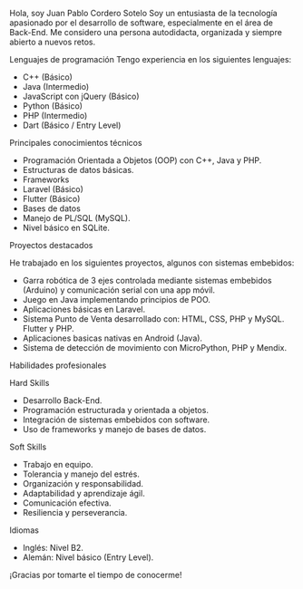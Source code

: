 Hola, soy Juan Pablo Cordero Sotelo 
Soy un entusiasta de la tecnología apasionado por el desarrollo de software, especialmente en el área de Back-End.
Me considero una persona autodidacta, organizada y siempre abierto a nuevos retos.

Lenguajes de programación
Tengo experiencia en los siguientes lenguajes:

- C++ (Básico)
- Java (Intermedio)
- JavaScript con jQuery (Básico)
- Python (Básico)
- PHP (Intermedio)
- Dart (Básico / Entry Level)

Principales conocimientos técnicos

- Programación Orientada a Objetos (OOP) con C++, Java y PHP.
- Estructuras de datos básicas.
- Frameworks
- Laravel (Básico)
- Flutter (Básico)
- Bases de datos
- Manejo de PL/SQL (MySQL).
- Nivel básico en SQLite.

Proyectos destacados

He trabajado en los siguientes proyectos, algunos con sistemas embebidos:

- Garra robótica de 3 ejes controlada mediante sistemas embebidos (Arduino) y comunicación serial con una app móvil.
- Juego en Java implementando principios de POO.
- Aplicaciones básicas en Laravel.
- Sistema Punto de Venta desarrollado con:
    HTML, CSS, PHP y MySQL.
    Flutter y PHP.
- Aplicaciones basicas nativas en Android (Java).
- Sistema de detección de movimiento con MicroPython, PHP y Mendix.
  
Habilidades profesionales

Hard Skills
- Desarrollo Back-End.
- Programación estructurada y orientada a objetos.
- Integración de sistemas embebidos con software.
- Uso de frameworks y manejo de bases de datos.
  
Soft Skills
- Trabajo en equipo.
- Tolerancia y manejo del estrés.
- Organización y responsabilidad.
- Adaptabilidad y aprendizaje ágil.
- Comunicación efectiva.
- Resiliencia y perseverancia.
  
Idiomas
- Inglés: Nivel B2.
- Alemán: Nivel básico (Entry Level).
  
¡Gracias por tomarte el tiempo de conocerme!
